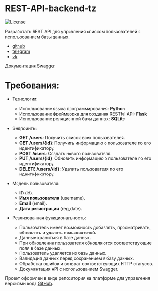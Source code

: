 # REST-API-backend-tz
[![License](https://img.shields.io/badge/license-GPL%20V3-blue.svg?longCache=true)](https://www.gnu.org/licenses/gpl-3.0.ru.html)

Разработать REST API для управления списком пользователей с использованием базы данных.
- [github](https://github.com/seb-sish)
- [telegram](https://t.me/sebsish)
- [vk](https://vk.com/sebsish)

[Документация Swagger](https://app.swaggerhub.com/apis-docs/Sebsish/RESTAPI_backend/1.0)

# Требования:
- Технологии:
    - Использование языка программирования: **Python**
    - Использование фреймворка для создания RESTful API: **Flask**
    - Использование реляционной базы данных: **SQLite**

- Эндпоинты:
    - **GET /users**: Получить список всех пользователей.
    - **GET /users/{id}**: Получить информацию о пользователе по его идентификатору.
    - **POST /users**: Создать нового пользователя.
    - **PUT /users/{id}**: Обновить информацию о пользователе по его идентификатору.
    - **DELETE /users/{id}**: Удалить пользователя по его идентификатору.

- Модель пользователя:
    - **ID** (id).
    - **Имя пользователя** (username).
    - **Email** (email).
    - **Дата регистрации** (reg_date).

- Реализованная функциональность:
    - Пользователь имеет возможность добавлять, просматривать, обновлять и удалять пользователей.
    - Данные храниться в базе данных.
    - При обновлении пользователя обновляются соответствующие поля в базе данных.
    - Пользователь удаляется из базы данных.
    - Валидация данных перед сохранением в базу данных.
    - Обработка ошибок и возврат соответствующих HTTP статусов.
    - Документация API c использованием Swagger.

Проект оформлен в виде репозитория на платформе для управления версиями кода [GitHub](https://github.com/seb-sish/REST-API-backend-tz).